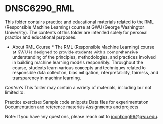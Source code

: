 # DNSC6290_RML

This folder contains practice and educational materials related to the RML (Responsible Machine Learning) course at GWU (George Washington University). The contents of this folder are intended solely for personal practice and educational purposes.

* About RML Course *
The RML (Responsible Machine Learning) course at GWU is designed to provide students with a comprehensive understanding of the principles, methodologies, and practices involved in building machine learning models responsibly. Throughout the course, students learn various concepts and techniques related to responsible data collection, bias mitigation, interpretability, fairness, and transparency in machine learning.

*Contents*
This folder may contain a variety of materials, including but not limited to:

Practice exercises
Sample code snippets
Data files for experimentation
Documentation and reference materials
Assignments and projects


Note: If you have any questions, please reach out to joonhong96@gwu.edu. 
